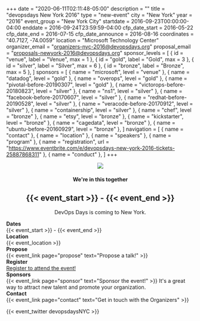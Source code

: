+++
date = "2020-06-11T02:11:48-05:00"
description = ""
title = "devopsdays New York 2016"
type = "new-event"
city = "New York"
year = "2016"
event_group = "New York City"
startdate = 2016-09-23T00:00:00-04:00
enddate = 2016-09-24T23:59:59-04:00
cfp_date_start = 2016-05-22
cfp_date_end = 2016-07-15
cfp_date_announce = 2016-08-16
coordinates = "40.7127, -74.0059"
location = "Microsoft Technology Center"
organizer_email = "organizers-nyc-2016@devopsdays.org"
proposal_email = "proposals-newyork-2016@devopsdays.org"
sponsor_levels = [
    { id = "venue", label = "Venue", max = 1 },
    { id = "gold", label = "Gold", max = 3 },
    { id = "silver", label = "Silver", max = 6 },
    { id = "bronze", label = "Bronze", max = 5 },
]
sponsors = [
    { name = "microsoft", level = "venue" },
    { name = "datadog", level = "gold" },
    { name = "overops", level = "gold" },
    { name = "pivotal-before-20190307", level = "gold" },
    { name = "victorops-before-20180823", level = "silver" },
    { name = "ns1", level = "silver" },
    { name = "facebook-before-20170607", level = "silver" },
    { name = "redhat-before-20190528", level = "silver" },
    { name = "veracode-before-20170912", level = "silver" },
    { name = "containership", level = "silver" },
    { name = "chef", level = "bronze" },
    { name = "etsy", level = "bronze" },
    { name = "kickstarter", level = "bronze" },
    { name = "cagedata", level = "bronze" },
    { name = "ubuntu-before-20160929", level = "bronze" },
]
navigation = [
    { name = "contact" },
    { name = "location" },
    { name = "speakers" },
    { name = "program" },
    { name = "registration", url = "https://www.eventbrite.com/e/devopsdays-new-york-2016-tickets-25887868311" },
    { name = "conduct" },
]
+++
<center>
<img src='/img/nyc-workers.png'>
<h4>We're in this together</h4>

<h2>{{< event_start >}} - {{< event_end >}}</h2>

DevOps Days is coming to New York.
</center>

<!-- <div style="text-align:center;">
  {{< event_logo >}}
</div> -->


<div class = "row">
  <div class = "col-md-2">
    <strong>Dates</strong>
  </div>
  <div class = "col-md-8">
    {{< event_start >}} - {{< event_end >}}
  </div>
</div>

<div class = "row">
  <div class = "col-md-2">
    <strong>Location</strong>
  </div>
  <div class = "col-md-8">
    {{< event_location >}}
  </div>
</div>

<div class = "row">
  <div class = "col-md-2">
    <strong>Propose</strong>
  </div>
  <div class = "col-md-8">
    {{< event_link page="propose" text="Propose a talk!" >}}
  </div>
</div>

 <div class = "row">
  <div class = "col-md-2">
    <strong>Register</strong>
  </div>
  <div class = "col-md-8">
  	<a href="https://www.eventbrite.com/e/devopsdays-new-york-2016-tickets-25887868311">Register to attend the event!</a>
	</div>
</div>

<!-- <div class = "row">
  <div class = "col-md-2">
    <strong>Program</strong>
  </div>
  <div class = "col-md-8">
    View the {{< event_link page="program" text="program." >}}
  </div>
</div> -->

<!-- <div class = "row">
  <div class = "col-md-2">
    <strong>Speakers</strong>
  </div>
  <div class = "col-md-8">
    Check out the {{< event_link page="speakers" text="speakers!" >}}
  </div>
</div> -->

<div class = "row">
  <div class = "col-md-2">
    <strong>Sponsors</strong>
  </div>
  <div class = "col-md-8">
    {{< event_link page="sponsor" text="Sponsor the event!" >}} It's a great way to attract new talent and promote your organization.
  </div>
</div>

<div class = "row">
  <div class = "col-md-2">
    <strong>Contact</strong>
  </div>
  <div class = "col-md-8">
    {{< event_link page="contact" text="Get in touch with the Organizers" >}}
  </div>
</div>

{{< event_twitter devopsdaysNYC >}} <!-- add your twitter name here without the @ sign -->
